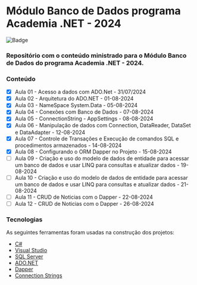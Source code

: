 # Módulo Banco de Dados programa Academia .NET - 2024

![Badge](https://img.shields.io/badge/Marcos%20Dias%20Vendramini-ASP.NET%20C%23-red)

### Repositório com o conteúdo ministrado para o Módulo Banco de Dados do programa Academia .NET - 2024.

### Conteúdo

- [x] Aula 01 - Acesso a dados com ADO.Net - 31/07/2024
- [x] Aula 02 - Arquitetura do ADO.NET - 01-08-2024
- [x] Aula 03 - NameSpace System.Data - 05-08-2024
- [x] Aula 04 - Conexões com Banco de Dados - 07-08-2024
- [x] Aula 05 - ConnectionString - AppSettings - 08-08-2024
- [x] Aula 06 - Manipulação de dados com Connection, DataReader, DataSet e DataAdapter - 12-08-2024
- [x] Aula 07 - Controle de Transações e Execução de comandos SQL e procedimentos armazenados - 14-08-2024
- [x] Aula 08 - Configurando o ORM Dapper no Projeto - 15-08-2024
- [ ] Aula 09 - Criação e uso do modelo de dados de entidade para acessar um banco de dados e usar LINQ para consultas e atualizar dados - 19-08-2024
- [ ] Aula 10 - Criação e uso do modelo de dados de entidade para acessar um banco de dados e usar LINQ para consultas e atualizar dados - 21-08-2024
- [ ] Aula 11 - CRUD de Noticias com o Dapper - 22-08-2024
- [ ] Aula 12 - CRUD de Noticias com o Dapper - 26-08-2024

### Tecnologias

As seguintes ferramentas foram usadas na construção dos projetos:

- [C#](https://docs.microsoft.com/pt-br/dotnet/csharp/)
- [Visual Studio](https://visualstudio.microsoft.com/pt-br/)
- [SQL Server](https://www.microsoft.com/pt-br/sql-server/sql-server-downloads)
- [ADO.NET](https://docs.microsoft.com/pt-br/dotnet/framework/data/adonet/)
- [Dapper](https://github.com/DapperLib/Dapper)
- [Connection Strings](https://www.connectionstrings.com/)
